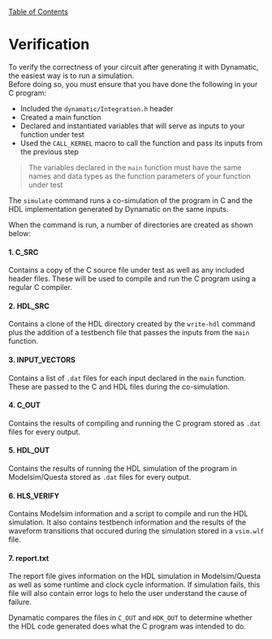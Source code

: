 [Table of Contents](../README.md)

# Verification  
To verify the correctness of your circuit after generating it with Dynamatic, the easiest way is to run a simulation.  
Before doing so, you must ensure that you have done the following in your C program:  
- Included the `dynamatic/Integration.h` header
- Created a main function
- Declared and instantiated variables that will serve as inputs to your function under test
- Used the `CALL_KERNEL` macro to call the function and pass its inputs from the previous step  
> The variables declared in the `main` function must have the same names and data types as the function parameters of your function under test  

The `simulate` command runs a co-simulation of the program in C and the HDL implementation generated by Dynamatic on the same inputs.  

When the command is run, a number of directories are created as shown below:  
#### 1. C_SRC  
Contains a copy of the C source file under test as well as any included header files. These will be used to compile and run the C program using a regular C compiler.

#### 2. HDL_SRC  
Contains a clone of the HDL directory created by the `write-hdl` command plus the addition of a testbench file that passes the inputs from the `main` function.  

#### 3. INPUT_VECTORS  
Contains a list of `.dat` files for each input declared in the `main` function. These are passed to the C and HDL files during the co-simulation. 

#### 4. C_OUT  
Contains the results of compiling and running the C program stored as `.dat` files for every output.

#### 5. HDL_OUT  
Contains the results of running the HDL simulation of the program in Modelsim/Questa stored as `.dat` files for every output.

#### 6. HLS_VERIFY  
Contains Modelsim information and a script to compile and run the HDL simulation. It also contains testbench information and the results of the waveform transitions that occured during the simulation stored in a `vsim.wlf` file.

#### 7. report.txt  
The report file gives information on the HDL simulation in Modelsim/Questa as well as some runtime and clock cycle information. If simulation fails, this file will also contain error logs to helo the user understand the cause of failure.  

Dynamatic compares the files in `C_OUT` and `HDK_OUT` to determine whether the HDL code generated does what the C program was intended to do.
